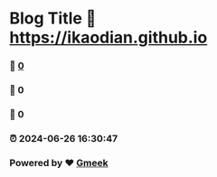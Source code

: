 # Blog Title :link: https://ikaodian.github.io 
### :page_facing_up: [0](https://ikaodian.github.io/tag.html) 
### :speech_balloon: 0 
### :hibiscus: 0 
### :alarm_clock: 2024-06-26 16:30:47 
### Powered by :heart: [Gmeek](https://github.com/Meekdai/Gmeek)
